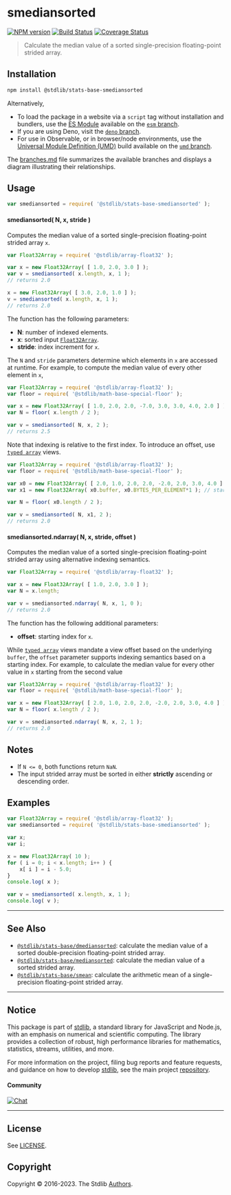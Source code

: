 <!--

@license Apache-2.0

Copyright (c) 2020 The Stdlib Authors.

Licensed under the Apache License, Version 2.0 (the "License");
you may not use this file except in compliance with the License.
You may obtain a copy of the License at

   http://www.apache.org/licenses/LICENSE-2.0

Unless required by applicable law or agreed to in writing, software
distributed under the License is distributed on an "AS IS" BASIS,
WITHOUT WARRANTIES OR CONDITIONS OF ANY KIND, either express or implied.
See the License for the specific language governing permissions and
limitations under the License.

-->

# smediansorted

[![NPM version][npm-image]][npm-url] [![Build Status][test-image]][test-url] [![Coverage Status][coverage-image]][coverage-url] <!-- [![dependencies][dependencies-image]][dependencies-url] -->

> Calculate the median value of a sorted single-precision floating-point strided array.

<section class="intro">

</section>

<!-- /.intro -->

<section class="installation">

## Installation

```bash
npm install @stdlib/stats-base-smediansorted
```

Alternatively,

-   To load the package in a website via a `script` tag without installation and bundlers, use the [ES Module][es-module] available on the [`esm` branch][esm-url].
-   If you are using Deno, visit the [`deno` branch][deno-url].
-   For use in Observable, or in browser/node environments, use the [Universal Module Definition (UMD)][umd] build available on the [`umd` branch][umd-url].

The [branches.md][branches-url] file summarizes the available branches and displays a diagram illustrating their relationships.

</section>

<section class="usage">

## Usage

```javascript
var smediansorted = require( '@stdlib/stats-base-smediansorted' );
```

#### smediansorted( N, x, stride )

Computes the median value of a sorted single-precision floating-point strided array `x`.

```javascript
var Float32Array = require( '@stdlib/array-float32' );

var x = new Float32Array( [ 1.0, 2.0, 3.0 ] );
var v = smediansorted( x.length, x, 1 );
// returns 2.0

x = new Float32Array( [ 3.0, 2.0, 1.0 ] );
v = smediansorted( x.length, x, 1 );
// returns 2.0
```

The function has the following parameters:

-   **N**: number of indexed elements.
-   **x**: sorted input [`Float32Array`][@stdlib/array/float32].
-   **stride**: index increment for `x`.

The `N` and `stride` parameters determine which elements in `x` are accessed at runtime. For example, to compute the median value of every other element in `x`,

```javascript
var Float32Array = require( '@stdlib/array-float32' );
var floor = require( '@stdlib/math-base-special-floor' );

var x = new Float32Array( [ 1.0, 2.0, 2.0, -7.0, 3.0, 3.0, 4.0, 2.0 ] );
var N = floor( x.length / 2 );

var v = smediansorted( N, x, 2 );
// returns 2.5
```

Note that indexing is relative to the first index. To introduce an offset, use [`typed array`][mdn-typed-array] views.

<!-- eslint-disable stdlib/capitalized-comments -->

```javascript
var Float32Array = require( '@stdlib/array-float32' );
var floor = require( '@stdlib/math-base-special-floor' );

var x0 = new Float32Array( [ 2.0, 1.0, 2.0, 2.0, -2.0, 2.0, 3.0, 4.0 ] );
var x1 = new Float32Array( x0.buffer, x0.BYTES_PER_ELEMENT*1 ); // start at 2nd element

var N = floor( x0.length / 2 );

var v = smediansorted( N, x1, 2 );
// returns 2.0
```

#### smediansorted.ndarray( N, x, stride, offset )

Computes the median value of a sorted single-precision floating-point strided array using alternative indexing semantics.

```javascript
var Float32Array = require( '@stdlib/array-float32' );

var x = new Float32Array( [ 1.0, 2.0, 3.0 ] );
var N = x.length;

var v = smediansorted.ndarray( N, x, 1, 0 );
// returns 2.0
```

The function has the following additional parameters:

-   **offset**: starting index for `x`.

While [`typed array`][mdn-typed-array] views mandate a view offset based on the underlying `buffer`, the `offset` parameter supports indexing semantics based on a starting index. For example, to calculate the median value for every other value in `x` starting from the second value

```javascript
var Float32Array = require( '@stdlib/array-float32' );
var floor = require( '@stdlib/math-base-special-floor' );

var x = new Float32Array( [ 2.0, 1.0, 2.0, 2.0, -2.0, 2.0, 3.0, 4.0 ] );
var N = floor( x.length / 2 );

var v = smediansorted.ndarray( N, x, 2, 1 );
// returns 2.0
```

</section>

<!-- /.usage -->

<section class="notes">

## Notes

-   If `N <= 0`, both functions return `NaN`.
-   The input strided array must be sorted in either **strictly** ascending or descending order.

</section>

<!-- /.notes -->

<section class="examples">

## Examples

<!-- eslint no-undef: "error" -->

```javascript
var Float32Array = require( '@stdlib/array-float32' );
var smediansorted = require( '@stdlib/stats-base-smediansorted' );

var x;
var i;

x = new Float32Array( 10 );
for ( i = 0; i < x.length; i++ ) {
    x[ i ] = i - 5.0;
}
console.log( x );

var v = smediansorted( x.length, x, 1 );
console.log( v );
```

</section>

<!-- /.examples -->

<!-- Section for related `stdlib` packages. Do not manually edit this section, as it is automatically populated. -->

<section class="related">

* * *

## See Also

-   <span class="package-name">[`@stdlib/stats-base/dmediansorted`][@stdlib/stats/base/dmediansorted]</span><span class="delimiter">: </span><span class="description">calculate the median value of a sorted double-precision floating-point strided array.</span>
-   <span class="package-name">[`@stdlib/stats-base/mediansorted`][@stdlib/stats/base/mediansorted]</span><span class="delimiter">: </span><span class="description">calculate the median value of a sorted strided array.</span>
-   <span class="package-name">[`@stdlib/stats-base/smean`][@stdlib/stats/base/smean]</span><span class="delimiter">: </span><span class="description">calculate the arithmetic mean of a single-precision floating-point strided array.</span>

</section>

<!-- /.related -->

<!-- Section for all links. Make sure to keep an empty line after the `section` element and another before the `/section` close. -->


<section class="main-repo" >

* * *

## Notice

This package is part of [stdlib][stdlib], a standard library for JavaScript and Node.js, with an emphasis on numerical and scientific computing. The library provides a collection of robust, high performance libraries for mathematics, statistics, streams, utilities, and more.

For more information on the project, filing bug reports and feature requests, and guidance on how to develop [stdlib][stdlib], see the main project [repository][stdlib].

#### Community

[![Chat][chat-image]][chat-url]

---

## License

See [LICENSE][stdlib-license].


## Copyright

Copyright &copy; 2016-2023. The Stdlib [Authors][stdlib-authors].

</section>

<!-- /.stdlib -->

<!-- Section for all links. Make sure to keep an empty line after the `section` element and another before the `/section` close. -->

<section class="links">

[npm-image]: http://img.shields.io/npm/v/@stdlib/stats-base-smediansorted.svg
[npm-url]: https://npmjs.org/package/@stdlib/stats-base-smediansorted

[test-image]: https://github.com/stdlib-js/stats-base-smediansorted/actions/workflows/test.yml/badge.svg?branch=main
[test-url]: https://github.com/stdlib-js/stats-base-smediansorted/actions/workflows/test.yml?query=branch:main

[coverage-image]: https://img.shields.io/codecov/c/github/stdlib-js/stats-base-smediansorted/main.svg
[coverage-url]: https://codecov.io/github/stdlib-js/stats-base-smediansorted?branch=main

<!--

[dependencies-image]: https://img.shields.io/david/stdlib-js/stats-base-smediansorted.svg
[dependencies-url]: https://david-dm.org/stdlib-js/stats-base-smediansorted/main

-->

[chat-image]: https://img.shields.io/gitter/room/stdlib-js/stdlib.svg
[chat-url]: https://gitter.im/stdlib-js/stdlib/

[stdlib]: https://github.com/stdlib-js/stdlib

[stdlib-authors]: https://github.com/stdlib-js/stdlib/graphs/contributors

[umd]: https://github.com/umdjs/umd
[es-module]: https://developer.mozilla.org/en-US/docs/Web/JavaScript/Guide/Modules

[deno-url]: https://github.com/stdlib-js/stats-base-smediansorted/tree/deno
[umd-url]: https://github.com/stdlib-js/stats-base-smediansorted/tree/umd
[esm-url]: https://github.com/stdlib-js/stats-base-smediansorted/tree/esm
[branches-url]: https://github.com/stdlib-js/stats-base-smediansorted/blob/main/branches.md

[stdlib-license]: https://raw.githubusercontent.com/stdlib-js/stats-base-smediansorted/main/LICENSE

[@stdlib/array/float32]: https://github.com/stdlib-js/array-float32

[mdn-typed-array]: https://developer.mozilla.org/en-US/docs/Web/JavaScript/Reference/Global_Objects/TypedArray

<!-- <related-links> -->

[@stdlib/stats/base/dmediansorted]: https://github.com/stdlib-js/stats-base-dmediansorted

[@stdlib/stats/base/mediansorted]: https://github.com/stdlib-js/stats-base-mediansorted

[@stdlib/stats/base/smean]: https://github.com/stdlib-js/stats-base-smean

<!-- </related-links> -->

</section>

<!-- /.links -->
